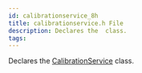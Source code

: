 ```yaml
---
id: calibrationservice_8h
title: calibrationservice.h File
description: Declares the  class.
tags:
---
```

Declares the <a href="classCalibrationService">CalibrationService</a> class.
